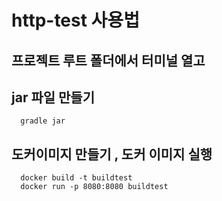 # http-test 사용법

## 프로젝트 루트 폴더에서 터미널 열고 

## jar 파일 만들기
      gradle jar 

## 도커이미지 만들기 , 도커 이미지 실행  
      docker build -t buildtest    
      docker run -p 8080:8080 buildtest   
      
  
  

